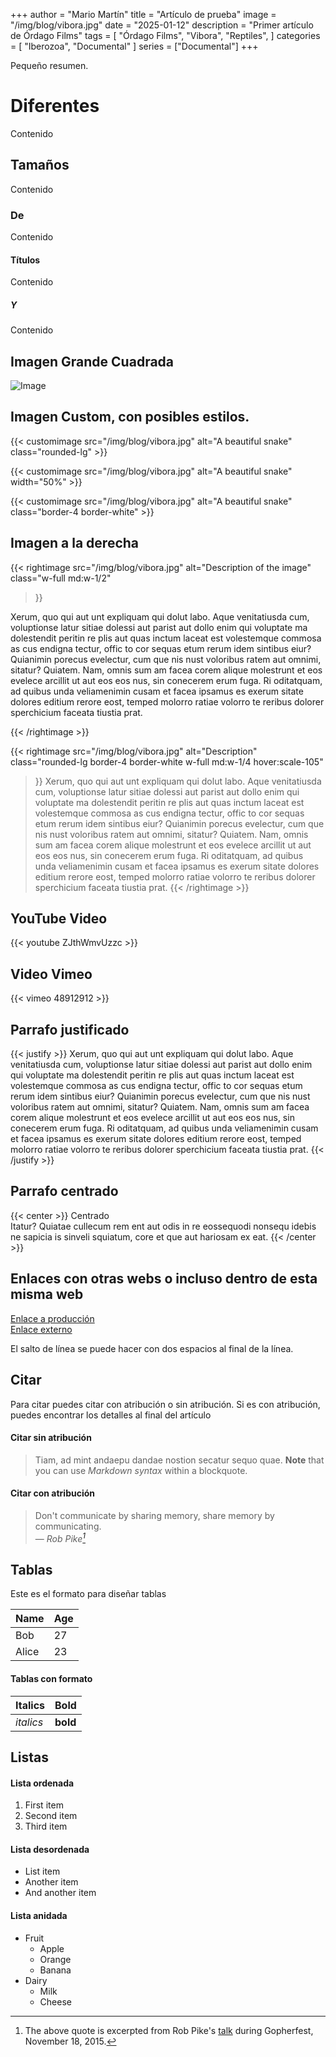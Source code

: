 +++
author = "Mario Martín"
title = "Artículo de prueba"
image = "/img/blog/vibora.jpg"
date = "2025-01-12"
description = "Primer artículo de Órdago Films"
tags = [
    "Órdago Films",
    "Vibora",
    "Reptiles",
]
categories = [
    "Iberozoa",
    "Documental"
]
series = ["Documental"]
+++

Pequeño resumen.
<!--more-->

# Diferentes
Contenido
## Tamaños
Contenido
### De
Contenido
#### Títulos
Contenido
##### Y
Contenido

## Imagen Grande Cuadrada

![Image](/img/blog/vibora.jpg)

## Imagen Custom, con posibles estilos.

{{< customimage src="/img/blog/vibora.jpg" alt="A beautiful snake" class="rounded-lg" >}}

<!-- With optional width -->
{{< customimage src="/img/blog/vibora.jpg" alt="A beautiful snake" width="50%" >}}

<!-- With optional additional classes -->
{{< customimage src="/img/blog/vibora.jpg" alt="A beautiful snake" class="border-4 border-white" >}}

## Imagen a la derecha
<!--(w: 1/2, 1/3, 1/4, 1/5)-->
{{< rightimage src="/img/blog/vibora.jpg" alt="Description of the image" 
    class="w-full md:w-1/2"
>}}

Xerum, quo qui aut unt expliquam qui dolut labo. Aque venitatiusda cum, voluptionse latur sitiae dolessi aut parist aut dollo enim qui voluptate ma dolestendit peritin re plis aut quas inctum laceat est volestemque commosa as cus endigna tectur, offic to cor sequas etum rerum idem sintibus eiur? Quianimin porecus evelectur, cum que nis nust voloribus ratem aut omnimi, sitatur? Quiatem. Nam, omnis sum am facea corem alique molestrunt et eos evelece arcillit ut aut eos eos nus, sin conecerem erum fuga. Ri oditatquam, ad quibus unda veliamenimin cusam et facea ipsamus es exerum sitate dolores editium rerore eost, temped molorro ratiae volorro te reribus dolorer sperchicium faceata tiustia prat.

{{< /rightimage >}}

<!-- With style classes -->
{{< rightimage 
    src="/img/blog/vibora.jpg" 
    alt="Description" 
    class="rounded-lg border-4 border-white w-full md:w-1/4 hover:scale-105"
>}}
Xerum, quo qui aut unt expliquam qui dolut labo. Aque venitatiusda cum, voluptionse latur sitiae dolessi aut parist aut dollo enim qui voluptate ma dolestendit peritin re plis aut quas inctum laceat est volestemque commosa as cus endigna tectur, offic to cor sequas etum rerum idem sintibus eiur? Quianimin porecus evelectur, cum que nis nust voloribus ratem aut omnimi, sitatur? Quiatem. Nam, omnis sum am facea corem alique molestrunt et eos evelece arcillit ut aut eos eos nus, sin conecerem erum fuga. Ri oditatquam, ad quibus unda veliamenimin cusam et facea ipsamus es exerum sitate dolores editium rerore eost, temped molorro ratiae volorro te reribus dolorer sperchicium faceata tiustia prat.
{{< /rightimage >}}

## YouTube Video

{{< youtube ZJthWmvUzzc >}}

##  Video Vimeo

{{< vimeo 48912912 >}}

## Parrafo justificado

{{< justify >}}
Xerum, quo qui aut unt expliquam qui dolut labo. Aque venitatiusda cum, voluptionse latur sitiae dolessi aut parist aut dollo enim qui voluptate ma dolestendit peritin re plis aut quas inctum laceat est volestemque commosa as cus endigna tectur, offic to cor sequas etum rerum idem sintibus eiur? Quianimin porecus evelectur, cum que nis nust voloribus ratem aut omnimi, sitatur? Quiatem. Nam, omnis sum am facea corem alique molestrunt et eos evelece arcillit ut aut eos eos nus, sin conecerem erum fuga. Ri oditatquam, ad quibus unda veliamenimin cusam et facea ipsamus es exerum sitate dolores editium rerore eost, temped molorro ratiae volorro te reribus dolorer sperchicium faceata tiustia prat.
{{< /justify >}}

## Parrafo centrado
{{< center >}}
Centrado  
Itatur? Quiatae cullecum rem ent aut odis in re eossequodi nonsequ idebis ne sapicia is sinveli squiatum, core et que aut hariosam ex eat.
{{< /center >}}

## Enlaces con otras webs o incluso dentro de esta misma web

[Enlace a producción](/projects/mariposas/)  
[Enlace externo](https://www.google.com)

El salto de línea se puede hacer con dos espacios al final de la línea.

## Citar

Para citar puedes citar con atribución o sin atribución. Si es con atribución, puedes encontrar los detalles al final del artículo

#### Citar sin atribución

> Tiam, ad mint andaepu dandae nostion secatur sequo quae.
> **Note** that you can use *Markdown syntax* within a blockquote.

#### Citar con atribución

> Don't communicate by sharing memory, share memory by communicating.<br>
> — <cite>Rob Pike[^1]</cite>

[^1]: The above quote is excerpted from Rob Pike's [talk](https://www.youtube.com/watch?v=PAAkCSZUG1c) during Gopherfest, November 18, 2015.

## Tablas

Este es el formato para diseñar tablas

   Name | Age
--------|------
    Bob | 27
  Alice | 23

#### Tablas con formato

| Italics   | Bold     |
| --------  | -------- |
| *italics* | **bold** |


## Listas

#### Lista ordenada

1. First item
2. Second item
3. Third item

#### Lista desordenada

* List item
* Another item
* And another item

#### Lista anidada

* Fruit
  * Apple
  * Orange
  * Banana
* Dairy
  * Milk
  * Cheese
